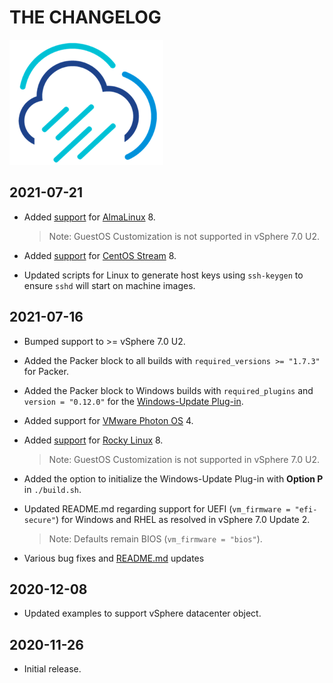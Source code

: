 # THE CHANGELOG

![Rainpole](icon.png)

## 2021-07-21
* Added [support](https://github.com/rainpole/packer-vsphere/issues/18) for [AlmaLinux](http://almalinux.org) 8. 

    > Note: GuestOS Customization is not supported in vSphere 7.0 U2.

* Added [support](https://github.com/rainpole/packer-vsphere/issues/19) for [CentOS Stream](https://www.centos.org/centos-stream/) 8. 
* Updated scripts for Linux to generate host keys using `ssh-keygen` to ensure `sshd` will start on machine images.

## 2021-07-16
* Bumped support to >= vSphere 7.0 U2.
* Added the Packer block to all builds with `required_versions >= "1.7.3"` for Packer.
* Added the Packer block to Windows builds with `required_plugins` and `version = "0.12.0"` for the [Windows-Update Plug-in](https://github.com/rgl/packer-plugin-windows-update).
* Added support for [VMware Photon OS](https://vmware.github.io/photon/) 4.
* Added [support](https://github.com/rainpole/packer-vsphere/issues/13) for [Rocky Linux](https://rockylinux.org) 8. 

    > Note: GuestOS Customization is not supported in vSphere 7.0 U2.

* Added the option to initialize the Windows-Update Plug-in with **Option P** in `./build.sh`.
* Updated README.md regarding support for UEFI (`vm_firmware = "efi-secure"`) for Windows and RHEL as resolved in vSphere 7.0 Update 2. 

    > Note: Defaults remain BIOS (`vm_firmware = "bios"`).

* Various bug fixes and [README.md](README.md) updates

## 2020-12-08
* Updated examples to support vSphere datacenter object.

## 2020-11-26
* Initial release.
